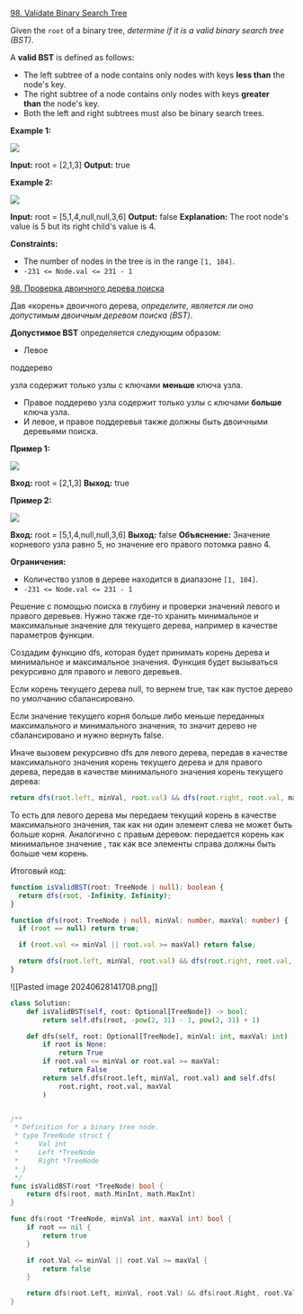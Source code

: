 [98. Validate Binary Search Tree](https://leetcode.com/problems/validate-binary-search-tree/)

Given the `root` of a binary tree, *determine if it is a valid binary search tree (BST)*.

A **valid BST** is defined as follows:

- The left
  subtree
  of a node contains only nodes with keys **less than** the node's key.
- The right subtree of a node contains only nodes with keys **greater than** the node's key.
- Both the left and right subtrees must also be binary search trees.

**Example 1:**

![](https://assets.leetcode.com/uploads/2020/12/01/tree1.jpg)

**Input:** root = [2,1,3]
**Output:** true

**Example 2:**

![](https://assets.leetcode.com/uploads/2020/12/01/tree2.jpg)

**Input:** root = [5,1,4,null,null,3,6]
**Output:** false
**Explanation:** The root node's value is 5 but its right child's value is 4.

**Constraints:**

- The number of nodes in the tree is in the range `[1, 104]`.
- `-231 <= Node.val <= 231 - 1`

[98. Проверка двоичного дерева поиска](https://leetcode.com/problems/validate-binary-search-tree/)

Дав «корень» двоичного дерева, _определите, является ли оно допустимым двоичным деревом поиска (BST)_.

**Допустимое BST** определяется следующим образом:

- Левое

поддерево

узла содержит только узлы с ключами **меньше** ключа узла.

- Правое поддерево узла содержит только узлы с ключами **больше** ключа узла.
- И левое, и правое поддеревья также должны быть двоичными деревьями поиска.

**Пример 1:**

![](https://assets.leetcode.com/uploads/2020/12/01/tree1.jpg)

**Вход:** root = [2,1,3]
**Выход:** true

**Пример 2:**

![](https://assets.leetcode.com/uploads/2020/12/01/tree2.jpg)

**Вход:** root = [5,1,4,null,null,3,6]
**Выход:** false
**Объяснение:** Значение корневого узла равно 5, но значение его правого потомка равно 4.

**Ограничения:**

- Количество узлов в дереве находится в диапазоне `[1, 104]`.
- `-231 <= Node.val <= 231 - 1`

Решение с помощью поиска в глубину и проверки значений левого и правого деревьев. Нужно также где-то хранить минимальное и максимальные значение для текущего дерева, например в качестве параметров функции.

Создадим функцию dfs, которая будет принимать корень дерева и минимальное и максимальное значения. Функция будет вызываться рекурсивно для правого и левого деревьев.

Если корень текущего дерева null, то вернем true, так как пустое дерево по умолчанию сбалансировано.

Если значение текущего корня больше либо меньше переданных максимального и минимального значения, то значит дерево не сбалансировано и нужно вернуть false.

Иначе вызовем рекурсивно dfs для левого дерева, передав в качестве максимального значения корень текущего дерева и для правого дерева, передав в качестве минимального значения корень текущего дерева:

```typescript
return dfs(root.left, minVal, root.val) && dfs(root.right, root.val, maxVal);
```

То есть для левого дерева мы передаем текущий корень в качестве максимального значения, так как ни один элемент слева не может быть больше корня. Аналогично с правым деревом: передается корень как минимальное значение , так как все элементы справа должны быть больше чем корень.

Итоговый код:

```typescript
function isValidBST(root: TreeNode | null): boolean {
  return dfs(root, -Infinity, Infinity);
}

function dfs(root: TreeNode | null, minVal: number, maxVal: number) {
  if (root == null) return true;

  if (root.val <= minVal || root.val >= maxVal) return false;

  return dfs(root.left, minVal, root.val) && dfs(root.right, root.val, maxVal);
}
```

![[Pasted image 20240628141708.png]]

```python
class Solution:
    def isValidBST(self, root: Optional[TreeNode]) -> bool:
        return self.dfs(root, -pow(2, 31) - 1, pow(2, 31) + 1)

    def dfs(self, root: Optional[TreeNode], minVal: int, maxVal: int) -> bool:
        if root is None:
            return True
        if root.val <= minVal or root.val >= maxVal:
            return False
        return self.dfs(root.left, minVal, root.val) and self.dfs(
            root.right, root.val, maxVal
        )
```

```go

/**
 * Definition for a binary tree node.
 * type TreeNode struct {
 *     Val int
 *     Left *TreeNode
 *     Right *TreeNode
 * }
 */
func isValidBST(root *TreeNode) bool {
	return dfs(root, math.MinInt, math.MaxInt)
}

func dfs(root *TreeNode, minVal int, maxVal int) bool {
	if root == nil {
		return true
	}

	if root.Val <= minVal || root.Val >= maxVal {
		return false
	}

	return dfs(root.Left, minVal, root.Val) && dfs(root.Right, root.Val, maxVal)
}
```
